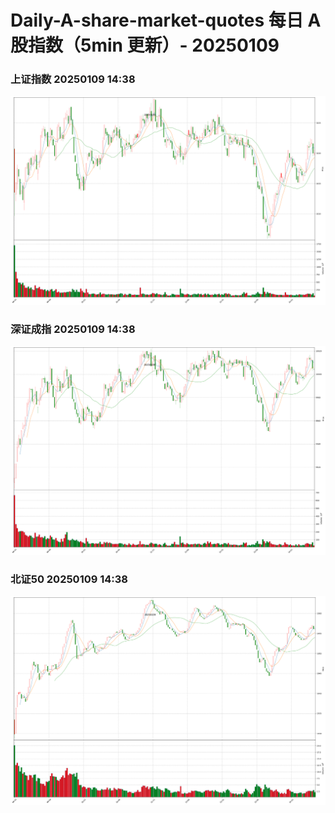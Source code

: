 
# Daily-A-share-market-quotes 每日 A 股指数（5min 更新）- 20250109

### 上证指数 20250109 14:38
![](./fig/2025/1/20250109-sh000001.png)

### 深证成指 20250109 14:38
![](./fig/2025/1/20250109-sz399001.png)

### 北证50 20250109 14:38
![](./fig/2025/1/20250109-bj899050.png)
